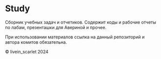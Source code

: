 # Study
Сборник учебных задач и отчетиков. Содержит коды и рабочие отчеты по лабам, презенташки для Авериной и прочее.

При использовании материалов ссылка на данный репозиторий и автора комитов обязательна.

© livein_scarlet
2024
